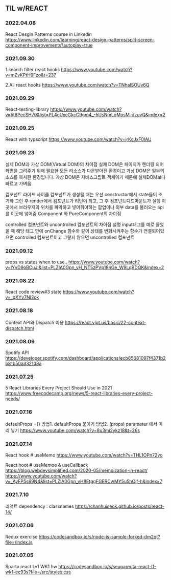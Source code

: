 ## TIL w/REACT
### 2022.04.08

React Desgin Patterns course in Linkedin
https://www.linkedin.com/learning/react-design-patterns/split-screen-component-improvements?autoplay=true

### 2021.09.30
1.search filter react hooks
https://www.youtube.com/watch?v=mZvKPtH9Fzo&t=237

2.All react hooks
https://www.youtube.com/watch?v=TNhaISOUy6Q

### 2021.09.29
React-testing-library 
https://www.youtube.com/watch?v=tit8PecSH70&list=PL4cUxeGkcC9gm4_-5UsNmLqMosM-dzuvQ&index=2
### 2021.09.25
React with typscript
https://www.youtube.com/watch?v=jrKcJxF0lAU

### 2021.09.23

실제 DOM과 가상 DOM(Virtual DOM)의 차이점
실제 DOM은 페이지가 렌더링 되어 화면을 그려주기 위해 필요한 모든 리소스가 다운받아진 환경이고 
가상 DOM은 일부의 소스를 복사한 환경입니다. 가상 DOM은 자바스크립트 객체이기 때문에 실제DOM보다 빠르고 가벼움

컴포넌트 라이프 사이클
컴포넌트가 생성될 때는 우선 constructor에서 state들이 초기화
그런 후 render에서 컴포넌트가 리턴이 되고, 그 후 컴포넌트디드마운트가 실행
이곳에서 브라우저의 위치를 파악하고 넣어줘야하는 
팝업이나 외부 data를 불러오는 api를 이곳에 넣어줌
Component 와 PureComponent의 차이점

controlled 컴포넌트와 uncontrolled 컴포넌트의 차이점 설명
input태그를 예로 들었을 때 해당 태그 안에 onChange 함수와 같이 
상태를 변화시켜주는 함수가 연결되어있으면 
controlled 컴포넌트이고 그렇지 않으면 uncontrolled 컴포넌트


### 2021.09.12
props vs states when to use..
https://www.youtube.com/watch?v=IYvD9oBCuJI&list=PLZlA0Gpn_vH_NT5zPVp18nGe_W9LqBDQK&index=2

### 2021.08.22
React code review#3 state
https://www.youtube.com/watch?v=_qXYv7NI2ok


### 2021.08.18
Context API와 Dispatch 이용
https://react.vlpt.us/basic/22-context-dispatch.html


### 2021.08.09
Spotify API
https://developer.spotify.com/dashboard/applications/ecb85681097f4371b2b81b50a332108a

### 2021.07.25
5 React Libraries Every Project Should Use in 2021
https://www.freecodecamp.org/news/5-react-libraries-every-project-needs/

### 2021.07.16
defaultProps ={}
방법1. defaultProps 붙이기
방법2. (props) parameter 에서 미리 넣기
https://www.youtube.com/watch?v=8u3mi2ykz18&t=26s


### 2021.07.14 

React hook # useMemo
https://www.youtube.com/watch?v=THL1OPn72vo

React hoot # useMemoe & useCallback
https://blog.webdevsimplified.com/2020-05/memoization-in-react/
https://www.youtube.com/watch?v=_AyFP5s69N4&list=PLZlA0Gpn_vH8EtggFGERCwMY5u5hOjf-h&index=7

### 2021.7.10
리액트 dependency : classnames
https://chanhuiseok.github.io/posts/react-14/


### 2021.07.06
Redux exercise
https://codesandbox.io/s/node-js-sample-forked-dm2qt?file=/index.js


### 2021.07.05
Sparta react Lv1 WK1 hw
https://codesandbox.io/s/seupareuta-react-l1-wk1-ec93s?file=/src/styles.css

